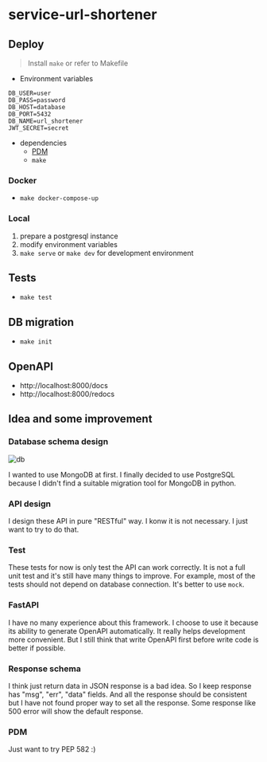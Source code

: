 # service-url-shortener

## Deploy

> Install `make` or refer to Makefile

- Environment variables

```
DB_USER=user
DB_PASS=password
DB_HOST=database
DB_PORT=5432
DB_NAME=url_shortener
JWT_SECRET=secret
```
- dependencies
  - [PDM](https://pdm.fming.dev/latest/)
  - `make`

### Docker

- `make docker-compose-up`

### Local

1. prepare a postgresql instance
2. modify environment variables
3. `make serve` or `make dev` for development environment

## Tests

- `make test`

## DB migration

- `make init`

## OpenAPI

- http://localhost:8000/docs
- http://localhost:8000/redocs

## Idea and some improvement

### Database schema design

![db](https://i.imgur.com/cwW50y2.png)

I wanted to use MongoDB at first. I finally decided to use PostgreSQL because I didn't find a suitable migration tool for MongoDB in python.

### API design

I design these API in pure "RESTful" way. I konw it is not necessary. I just want to try to do that.

### Test

These tests for now is only test the API can work correctly. It is not a full unit test and it's still have many things to improve. For example, most of the tests should not depend on database connection. It's better to use `mock`.

### FastAPI

I have no many experience about this framework. I choose to use it because its ability to generate OpenAPI automatically. It really helps development more convenient. But I still think that write OpenAPI first before write code is better if possible.

### Response schema

I think just return data in JSON response is a bad idea. So I keep response has "msg", "err", "data" fields. And all the response should be consistent but I have not found proper way to set all the response. Some response like 500 error will show the default response.

### PDM

Just want to try PEP 582 :)
